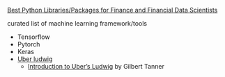 [Best Python Libraries/Packages for Finance and Financial Data Scientists](https://financetrain.com/best-python-librariespackages-finance-financial-data-scientists/)

curated list of machine learning framework/tools

- Tensorflow
- Pytorch
- Keras
- [Uber ludwig](https://github.com/uber/ludwig)
  - [Introduction to Uber’s Ludwig](https://towardsdatascience.com/introduction-to-ubers-ludwig-cdaa67245cfa) by Gilbert Tanner

